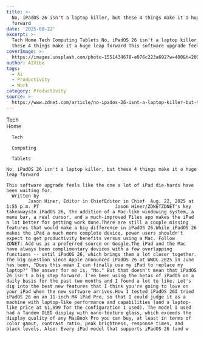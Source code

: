 ```yaml
---
title: >-
  No, iPadOS 26 isn't a laptop killer, but these 4 things make it a huge leap
  forward
date: '2025-08-22'
excerpt: >-
  Tech Home Tech Computing Tablets No, iPadOS 26 isn't a laptop killer, but
  these 4 things make it a huge leap forward This software upgrade feels like...
coverImage: >-
  https://images.unsplash.com/photo-1551434678-e076c223a692?w=400&h=200&fit=crop&auto=format
author: AIVibe
tags:
  - Ai
  - Productivity
  - Work
category: Productivity
source: >-
  https://www.zdnet.com/article/no-ipados-26-isnt-a-laptop-killer-but-these-4-things-make-it-a-huge-leap-forward/
---
```

Tech      
      Home
    
      Tech
    
      Computing
    
      Tablets
       
    No, iPadOS 26 isn't a laptop killer, but these 4 things make it a huge leap forward
     
    This software upgrade feels like the one a lot of iPad die-hards have been waiting for.
      Written by 
            Jason Hiner, Editor in ChiefEditor in Chief  Aug. 22, 2025 at 1:55 p.m. PT                            Jason Hiner/ZDNETZDNET's key takeawaysIn iPadOS 26, the addition of a Mac-like windowing system, a menu bar, a real cursor, and a much-improved Files app makes the iPad a lot better for getting work done.There are still a couple missing features that would make a big difference in iPadOS 26.While iPadOS 26 makes the iPad a much more complete device, power users shouldn't expect to get productivity benefits versus using a Mac. Follow ZDNET: Add us as a preferred source on Google.The iPad and the Mac have always been complimentary devices with a few overlapping functions -- until iPadOS 26, which brings them a lot closer together. The big question since Apple announced iPadOS 26 at WWDC 2025 in June has been, "Does this mean I can finally use my iPad to replace my laptop?" The answer for me is, "No." But that doesn't mean that iPadOS 26 isn't a big step forward. I've been using the betas of iPadOS on a daily basis for the past two months and I found a lot to like. Let's dig into the best new features that I think you're going to love on your iPad when the new software arrives.How I tested iPadOS 26I tried iPadOS 26 on an 11-inch M4 iPad Pro, so that I could judge it as a machine with laptop-like performance and capabilities (and a laptop-like price at $1,899 for the configuration I used). The model I used had a Tandem OLED display with nano-texture glass, which exceeds the display quality of any MacBook Pro you can buy, at least in terms of color gamut, contrast ratio, peak brightness, response times, and black levels. Also: Every iPad model that supports iPadOS 26 (and w
